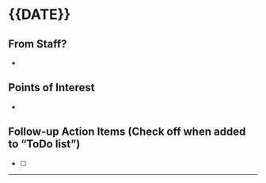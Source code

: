 # {{DATE}}

## From Staff?

- 

## Points of Interest

- 

## Follow-up Action Items (Check off when added to “ToDo list”)

- [ ]

---